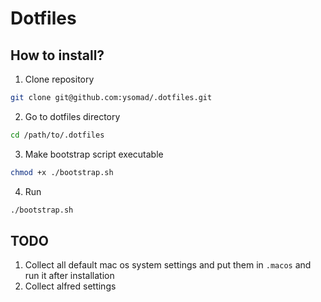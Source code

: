# Dotfiles

## How to install?

1. Clone repository
```sh
git clone git@github.com:ysomad/.dotfiles.git
```

2. Go to dotfiles directory
```sh
cd /path/to/.dotfiles
```

3. Make bootstrap script executable
```sh
chmod +x ./bootstrap.sh
```

4. Run
```sh
./bootstrap.sh
```
## TODO
1. Collect all default mac os system settings and put them in `.macos` and run it after installation
2. Collect alfred settings
